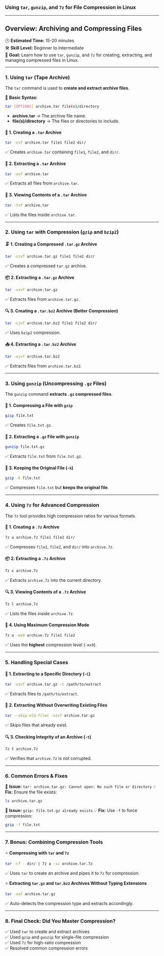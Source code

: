 ### **Using `tar`, `gunzip`, and `7z` for File Compression in Linux**

---

## **Overview: Archiving and Compressing Files**  
🕒 **Estimated Time:** 15-20 minutes  
🛠 **Skill Level:** Beginner to Intermediate  
🎯 **Goal:** Learn how to use `tar`, `gunzip`, and `7z` for creating, extracting, and managing compressed files in Linux.

---

### **1. Using `tar` (Tape Archive)**  
The `tar` command is used to **create and extract archive files**.

👀 **Basic Syntax:**  
```bash
tar [OPTIONS] archive.tar file(s)/directory
```
- **archive.tar** → The archive file name.
- **file(s)/directory** → The files or directories to include.

#### 📌 **1. Creating a `.tar` Archive**
```bash
tar -cvf archive.tar file1 file2 dir/
```
✅ Creates `archive.tar` containing `file1`, `file2`, and `dir/`.

#### 📂 **2. Extracting a `.tar` Archive**
```bash
tar -xvf archive.tar
```
✅ Extracts all files from `archive.tar`.

#### 📏 **3. Viewing Contents of a `.tar` Archive**
```bash
tar -tvf archive.tar
```
✅ Lists the files inside `archive.tar`.

---

### **2. Using `tar` with Compression (`gzip` and `bzip2`)**  

#### 🗜 **1. Creating a Compressed `.tar.gz` Archive**
```bash
tar -czvf archive.tar.gz file1 file2 dir/
```
✅ Creates a compressed `tar.gz` archive.

#### 📦 **2. Extracting a `.tar.gz` Archive**
```bash
tar -xzvf archive.tar.gz
```
✅ Extracts files from `archive.tar.gz`.

#### 🔍 **3. Creating a `.tar.bz2` Archive (Better Compression)**
```bash
tar -cjvf archive.tar.bz2 file1 file2 dir/
```
✅ Uses `bzip2` compression.

#### 📥 **4. Extracting a `.tar.bz2` Archive**
```bash
tar -xjvf archive.tar.bz2
```
✅ Extracts files from `archive.tar.bz2`.

---

### **3. Using `gunzip` (Uncompressing `.gz` Files)**  
The `gunzip` command **extracts `.gz` compressed files**.

#### 📌 **1. Compressing a File with `gzip`**
```bash
gzip file.txt
```
✅ Creates `file.txt.gz`.

#### 📂 **2. Extracting a `.gz` File with `gunzip`**
```bash
gunzip file.txt.gz
```
✅ Extracts `file.txt` from `file.txt.gz`.

#### 🔗 **3. Keeping the Original File (`-k`)**
```bash
gzip -k file.txt
```
✅ Compresses `file.txt` but **keeps the original file**.

---

### **4. Using `7z` for Advanced Compression**  
The `7z` tool provides high compression ratios for various formats.

#### 🔄 **1. Creating a `.7z` Archive**
```bash
7z a archive.7z file1 file2 dir/
```
✅ Compresses `file1`, `file2`, and `dir/` into `archive.7z`.

#### 📦 **2. Extracting a `.7z` Archive**
```bash
7z x archive.7z
```
✅ Extracts `archive.7z` into the current directory.

#### 🔍 **3. Viewing Contents of a `.7z` Archive**
```bash
7z l archive.7z
```
✅ Lists the files inside `archive.7z`.

#### 🚀 **4. Using Maximum Compression Mode**
```bash
7z a -mx9 archive.7z file1 file2
```
✅ Uses the **highest** compression level (`-mx9`).

---

### **5. Handling Special Cases**

#### 🔗 **1. Extracting to a Specific Directory (`-C`)**
```bash
tar -xzvf archive.tar.gz -C /path/to/extract
```
✅ Extracts files to `/path/to/extract`.

#### 🛑 **2. Extracting Without Overwriting Existing Files**
```bash
tar --skip-old-files -xzvf archive.tar.gz
```
✅ Skips files that already exist.

#### 🔍 **3. Checking Integrity of an Archive (`-t`)**
```bash
7z t archive.7z
```
✅ Verifies that `archive.7z` is not corrupted.

---

### **6. Common Errors & Fixes**

🚨 **Issue:** `tar: archive.tar.gz: Cannot open: No such file or directory`
💡 **Fix:** Ensure the file exists:
```bash
ls archive.tar.gz
```

🚨 **Issue:** `gzip: file.txt.gz already exists`
💡 **Fix:** Use `-f` to force compression:
```bash
gzip -f file.txt
```

---

### **7. Bonus: Combining Compression Tools**

⭐ **Compressing with `tar` and `7z`**
```bash
tar -cf - dir/ | 7z a -si archive.tar.7z
```
✅ Uses `tar` to create an archive and pipes it to `7z` for compression.

⭐ **Extracting `tar.gz` and `tar.bz2` Archives Without Typing Extensions**
```bash
tar -xaf archive.tar.gz
```
✅ Auto-detects the compression type and extracts accordingly.

---

### **8. Final Check: Did You Master Compression?**  
✅ Used `tar` to create and extract archives  
✅ Used `gzip` and `gunzip` for single-file compression  
✅ Used `7z` for high-ratio compression  
✅ Resolved common compression errors